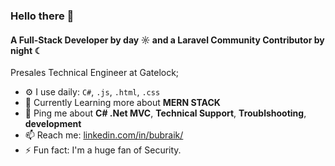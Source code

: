 ### Hello there 👋

#### A Full-Stack Developer by day ☼ and a Laravel Community Contributor by night ☾

Presales Technical Engineer at Gatelock;<br>

- ⚙️ I use daily: `C#`, `.js`, `.html`, `.css` 
- 🌱 Currently Learning more about **MERN STACK**
- 💬 Ping me about **C# .Net MVC**, **Technical Support**, **Troublshooting**, **development**
- 📫 Reach me: [linkedin.com/in/bubraik/](https://linkedin.com/in/bubraik/)
- ⚡️ Fun fact: I'm a huge fan of Security.
